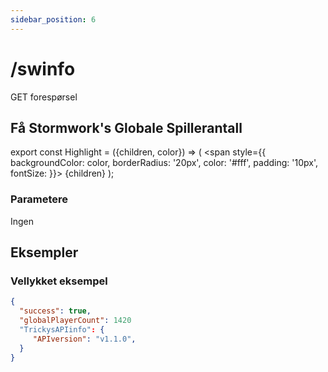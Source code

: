 ```yaml
---
sidebar_position: 6
---
```


# /swinfo

<Highlight color="#25c2a0">GET forespørsel</Highlight>


## Få Stormwork's Globale Spillerantall

export const Highlight = ({children, color}) => ( <span style={{ backgroundColor: color, borderRadius: '20px', color: '#fff', padding: '10px', fontSize: }}>
    {children}
  </span> );

### Parametere
Ingen

## Eksempler
### Vellykket eksempel
```json
{
  "success": true,
  "globalPlayerCount": 1420
  "TrickysAPIinfo": {
     "APIversion": "v1.1.0",
  }
}
```